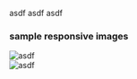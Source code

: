 asdf
asdf
asdf

### sample responsive images

<div class="container">
  <div class="row">
    <div class="col-sm mt-2 mb-2 p-0">
      <img data-src="https://cdn.joshuaschmidt.tech/blogimages/asdf.e8252dc0-b1ad-11e9-878d-017a0c05c408/original" src="https://cdn.joshuaschmidt.tech/blogimages/asdf.e8252dc0-b1ad-11e9-878d-017a0c05c408/blur" class="lazy img-fluid" alt="asdf" data-width="590" data-height="393">
    </div>
    <div class="col-sm mt-2 mb-2 p-0">
      <img data-src="https://cdn.joshuaschmidt.tech/blogimages/asdf.e8252dc0-b1ad-11e9-878d-017a0c05c408/original" src="https://cdn.joshuaschmidt.tech/blogimages/asdf.e8252dc0-b1ad-11e9-878d-017a0c05c408/blur" class="lazy img-fluid" alt="asdf" data-width="590" data-height="393">
    </div>
  </div>
</div>
